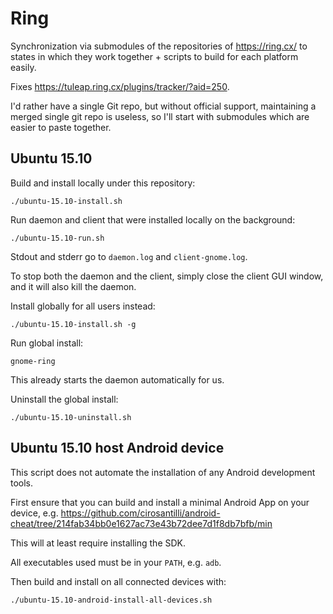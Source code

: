 # Ring

Synchronization via submodules of the repositories of <https://ring.cx/> to states in which they work together + scripts to build for each platform easily.

Fixes <https://tuleap.ring.cx/plugins/tracker/?aid=250>.

I'd rather have a single Git repo, but without official support, maintaining a merged single git repo is useless, so I'll start with submodules which are easier to paste together.

## Ubuntu 15.10

Build and install locally under this repository:

    ./ubuntu-15.10-install.sh

Run daemon and client that were installed locally on the background:

    ./ubuntu-15.10-run.sh

Stdout and stderr go to `daemon.log` and `client-gnome.log`.

To stop both the daemon and the client, simply close the client GUI window, and it will also kill the daemon.

Install globally for all users instead:

    ./ubuntu-15.10-install.sh -g

Run global install:

    gnome-ring

This already starts the daemon automatically for us.

Uninstall the global install:

    ./ubuntu-15.10-uninstall.sh

## Ubuntu 15.10 host Android device

This script does not automate the installation of any Android development tools.

First ensure that you can build and install a minimal Android App on your device, e.g. <https://github.com/cirosantilli/android-cheat/tree/214fab34bb0e1627ac73e43b72dee7d1f8db7bfb/min>

This will at least require installing the SDK.

All executables used must be in your `PATH`, e.g. `adb`.

Then build and install on all connected devices with:

    ./ubuntu-15.10-android-install-all-devices.sh
